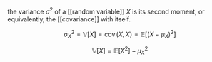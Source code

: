the variance $\sigma^2$ of a [[random variable]] $X$ is its second moment, or equivalently, the [[covariance]] with itself.

$$
\sigma^2_X = \mathbb{V}[X] = \mathop{\mathrm{cov}}(X, X) = \mathbb{E}\left[\left(X - \mu_X \right)^2\right]
$$

$$
\mathbb{V}[X] = \mathbb{E}\left[X^2\right] - \mu_X^2
$$